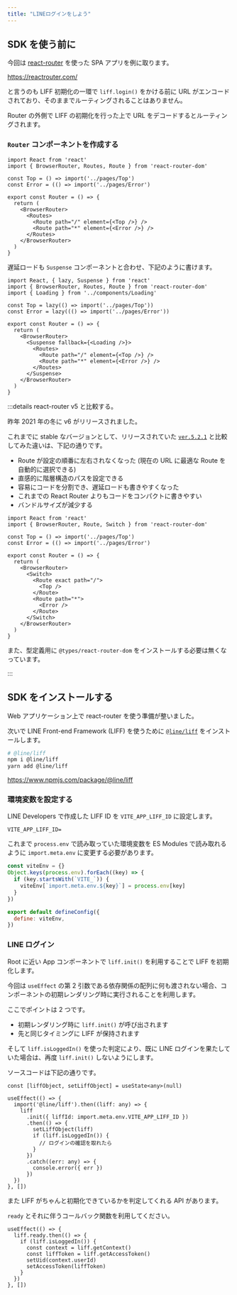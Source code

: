 ```yaml
---
title: "LINEログインをしよう"
---
```


<!-- コーディング部分 -->
<!-- もう一ページいるかも -->

## SDK を使う前に

今回は [react-router](https://reactrouter.com/) を使った SPA アプリを例に取ります。

https://reactrouter.com/

と言うのも LIFF 初期化の一環で `liff.login()` をかける前に URL がエンコードされており、そのままでルーティングされることはありません。

Router の外側で LIFF の初期化を行った上で URL をデコードするとルーティングされます。

### `Router` コンポーネントを作成する

```tsx
import React from 'react'
import { BrowserRouter, Routes, Route } from 'react-router-dom'

const Top = () => import('../pages/Top')
const Error = (() => import('../pages/Error')

export const Router = () => {
  return (
    <BrowserRouter>
      <Routes>
        <Route path="/" element={<Top />} />
        <Route path="*" element={<Error />} />
      </Routes>
    </BrowserRouter>
  )
}
```

遅延ロードも `Suspense` コンポーネントと合わせ、下記のように書けます。

```tsx
import React, { lazy, Suspense } from 'react'
import { BrowserRouter, Routes, Route } from 'react-router-dom'
import { Loading } from '../components/Loading'

const Top = lazy(() => import('../pages/Top'))
const Error = lazy((() => import('../pages/Error'))

export const Router = () => {
  return (
    <BrowserRouter>
      <Suspense fallback={<Loading />}>
        <Routes>
          <Route path="/" element={<Top />} />
          <Route path="*" element={<Error />} />
        </Routes>
      </Suspense>
    </BrowserRouter>
  )
}
```

:::details react-router v5 と比較する。

昨年 2021 年の冬に v6 がリリースされました。

これまでに stable なバージョンとして、リリースされていた [`ver.5.2.1`](https://www.npmjs.com/package/react-router/v/5.2.1) と比較してみた違いは、下記の通りです。

- Route が設定の順番に左右されなくなった (現在の URL に最適な Route を自動的に選択できる)
- 直感的に階層構造のパスを設定できる 
- 容易にコードを分割でき、遅延ロードも書きやすくなった 
- これまでの React Router よりもコードをコンパクトに書きやすい 
- バンドルサイズが減少する

```tsx
import React from 'react'
import { BrowserRouter, Route, Switch } from 'react-router-dom'

const Top = () => import('../pages/Top')
const Error = (() => import('../pages/Error')

export const Router = () => {
  return (
    <BrowserRouter>
      <Switch>
        <Route exact path="/">
          <Top />
        </Route>
        <Route path="*">
          <Error />
        </Route>
      </Switch>
    </BrowserRouter>
  )
}
```

また、型定義用に `@types/react-router-dom` をインストールする必要は無くなっています。

:::

## SDK をインストールする

Web アプリケーション上で react-router を使う準備が整いました。

次いで LINE Front-end Framework (LIFF) を使うために [`@line/liff`](https://www.npmjs.com/package/@line/liff) をインストールします。

```bash
# @line/liff
npm i @line/liff
yarn add @line/liff
```

https://www.npmjs.com/package/@line/liff

### 環境変数を設定する

LINE Developers で作成した LIFF ID を `VITE_APP_LIFF_ID` に設定します。

```.env
VITE_APP_LIFF_ID=
```

これまで `process.env` で読み取っていた環境変数を ES Modules で読み取れるように `import.meta.env` に変更する必要があります。

```js
const viteEnv = {}
Object.keys(process.env).forEach((key) => {
  if (key.startsWith(`VITE_`)) {
    viteEnv[`import.meta.env.${key}`] = process.env[key]
  }
})

export default defineConfig({
  define: viteEnv,
})
```

### LINE ログイン

Root に近い App コンポーネントで `liff.init()` を利用することで LIFF を初期化します。

今回は `useEffect` の第 2 引数である依存関係の配列に何も渡されない場合、コンポーネントの初期レンダリング時に実行されることを利用します。

ここでポイントは 2 つです。

- 初期レンダリング時に `liff.init()` が呼び出されます
- 先と同じタイミングに LIFF が保持されます

そして `liff.isLoggedIn()` を使った判定により、既に LINE ログインを果たしていた場合は、再度 `liff.init()` しないようにします。

ソースコードは下記の通りです。

```tsx
const [liffObject, setLiffObject] = useState<any>(null)

useEffect(() => {
  import('@line/liff').then((liff: any) => {
    liff
      .init({ liffId: import.meta.env.VITE_APP_LIFF_ID })
      .then(() => {
        setLiffObject(liff)
        if (liff.isLoggedIn()) {
          // ログインの確認を取れたら
        }
      })
      .catch((err: any) => {
        console.error({ err })
      })
  })
}, [])
```

また LIFF がちゃんと初期化できているかを判定してくれる API があります。

`ready` とそれに伴うコールバック関数を利用してください。

```tsx
useEffect(() => {
  liff.ready.then(() => {
    if (liff.isLoggedIn()) {
      const context = liff.getContext()
      const liffToken = liff.getAccessToken()
      setUid(context.userId)
      setAccessToken(liffToken)
    } 
  })
}, [])
```
